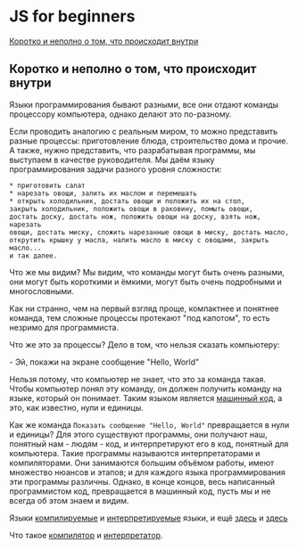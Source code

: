 # JS for beginners

[Коротко и неполно о том, что происходит внутри](#about-invisible-jobs)


## <a id="about-invisible-jobs">Коротко и неполно о том, что происходит внутри</a>

Языки программирования бывают разными, все они отдают команды процессору
компьютера, однако делают это по-разному.

Если проводить аналогию с реальным миром, то можно представить разные процессы:
приготовление блюда, строительство дома и прочие. А также, нужно представить,
что разрабатывая программы, мы выступаем в качестве руководителя. Мы даём языку 
программирования задачи разного уровня сложности:
 
    * приготовить салат
    * нарезать овощи, залить их маслом и перемешать
    * открыть холодильник, достать овощи и положить их на стол, 
    закрыть холодильник, положить овощи в раковину, помыть овощи,
    достать доску, достать нож, положить овощи на доску, взять нож, нарезать
    овощи, достать миску, сложить нарезанные овощи в миску, достать масло,
    открутить крышку у масла, налить масло в миску с овощами, закрыть масло...
    и так далее.
    
Что же мы видим? Мы видим, что команды могут быть очень разными, они могут быть
короткими и ёмкими, могут быть очень подробными и многословными.

Как ни странно, чем на первый взгляд проще, компактнее и понятнее команда, тем
сложные процессы протекают "под капотом", то есть незримо для программиста.

Что же это за процессы? Дело в том, что нельзя сказать компьютеру:

\- Эй, покажи на экране сообщение "Hello, World"

Нельзя потому, что компьютер не знает, что это за команда такая. Чтобы компьютер
понял эту команду, он должен получить команду на языке, который он понимает.
Таким языком является 
[машинный код](https://ru.wikipedia.org/wiki/%D0%9C%D0%B0%D1%88%D0%B8%D0%BD%D0%BD%D1%8B%D0%B9_%D0%BA%D0%BE%D0%B4),
а это, как известно, нули и единицы.

Как же команда `Показать сообщение "Hello, World"` превращается в нули и единицы?
Для этого существуют программы, они получают наш, понятный нам - людям - код,
и интерпретируют его в код, понятный для компьютера. Такие программы называются
интерпретаторами и компиляторами. Они занимаются большим объёмом работы, имеют
множество нюансов и этапов; и для каждого языка программирования эти программы
различны. 
Однако, в конце концов, весь написанный программистом код, превращается в машинный
код, пусть мы и не всегда об этом знаем и видим.

Языки 
[компилируемые](https://ru.wikipedia.org/wiki/%D0%9A%D0%BE%D0%BC%D0%BF%D0%B8%D0%BB%D0%B8%D1%80%D1%83%D0%B5%D0%BC%D1%8B%D0%B9_%D1%8F%D0%B7%D1%8B%D0%BA_%D0%BF%D1%80%D0%BE%D0%B3%D1%80%D0%B0%D0%BC%D0%BC%D0%B8%D1%80%D0%BE%D0%B2%D0%B0%D0%BD%D0%B8%D1%8F) и 
[интерпретируемые](https://ru.wikipedia.org/wiki/%D0%98%D0%BD%D1%82%D0%B5%D1%80%D0%BF%D1%80%D0%B5%D1%82%D0%B8%D1%80%D1%83%D0%B5%D0%BC%D1%8B%D0%B9_%D1%8F%D0%B7%D1%8B%D0%BA_%D0%BF%D1%80%D0%BE%D0%B3%D1%80%D0%B0%D0%BC%D0%BC%D0%B8%D1%80%D0%BE%D0%B2%D0%B0%D0%BD%D0%B8%D1%8F) языки, и ещё 
[здесь](https://tproger.ru/translations/programming-concepts-compilation-vs-interpretation/)
и [здесь](http://itmentor.by/articles/kompiliruemye-i-interpretiruemye-yazyki-programmirovaniya)

Что такое [компилятор](https://ru.wikipedia.org/wiki/%D0%9A%D0%BE%D0%BC%D0%BF%D0%B8%D0%BB%D1%8F%D1%82%D0%BE%D1%80) и
[интерпретатор](https://ru.wikipedia.org/wiki/%D0%98%D0%BD%D1%82%D0%B5%D1%80%D0%BF%D1%80%D0%B5%D1%82%D0%B0%D1%82%D0%BE%D1%80).

